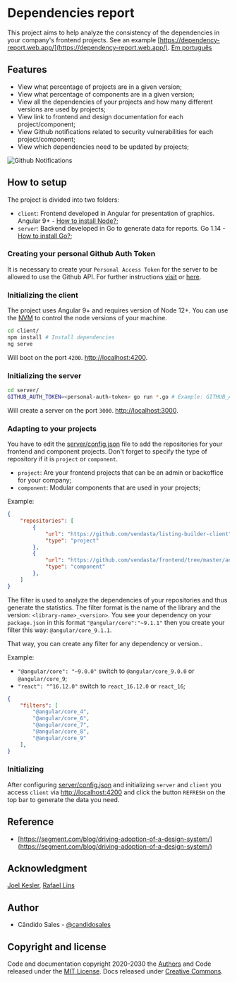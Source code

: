 # Dependencies report

This project aims to help analyze the consistency of the dependencies in your company's frontend projects. See an example [https://dependency-report.web.app/](https://dependency-report.web.app/). [Em português](./README_pt-BR.md)

## Features

- View what percentage of projects are in a given version;
- View what percentage of components are in a given version;
- View all the dependencies of your projects and how many different versions are used by projects;
- View link to frontend and design documentation for each project/component;
- View Github notifications related to security vulnerabilities for each project/component;
- View which dependencies need to be updated by projects;

![Github Notifications](https://media.giphy.com/media/kfFGCtQ8m1M8hF8qKN/giphy.gif)

## How to setup

The project is divided into two folders:

- `client`: Frontend developed in Angular for presentation of graphics. Angular 9+ - [How to install Node?](https://nodejs.org/en/download/package-manager/);
- `server`: Backend developed in Go to generate data for reports. Go 1.14 - [How to install Go?](https://golang.org/doc/install);

### Creating your personal Github Auth Token

It is necessary to create your `Personal Access Token` for the server to be allowed to use the Github API. For further instructions [visit](https://docs.cachethq.io/docs/github-oauth-token) or [here](https://github.com/settings/tokens).

### Initializing the client

The project uses Angular 9+ and requires version of Node 12+. You can use the [NVM](https://github.com/nvm-sh/nvm) to control the node versions of your machine.

```bash
cd client/
npm install # Install dependencies
ng serve
```

Will boot on the port `4200`. [http://localhost:4200](http://localhost:4200).

### Initializing the server

```bash
cd server/
GITHUB_AUTH_TOKEN=<personal-auth-token> go run *.go # Example: GITHUB_AUTH_TOKEN=12321wqdd12e12321dse go run *.go
```

Will create a server on the port `3000`. [http://localhost:3000](http://localhost:3000).

### Adapting to your projects

You have to edit the [server/config.json](./server/config.json) file to add the repositories for your frontend and component projects. Don't forget to specify the type of repository if it is `project` or `component`.

- `project`: Are your frontend projects that can be an admin or backoffice for your company;
- `component`: Modular components that are used in your projects;

Example:

```json
{
    "repositories": [
        {
            "url": "https://github.com/vendasta/listing-builder-client",
            "type": "project"
        },
        {
            "url": "https://github.com/vendasta/frontend/tree/master/angular/projects/business-categories",
            "type": "component"
        },
    ]
}
```

The filter is used to analyze the dependencies of your repositories and thus generate the statistics. The filter format is the name of the library and the version: `<library-name>_<version>`. You see your dependency on your `package.json` in this format `"@angular/core":"~9.1.1"` then you create your filter this way: `@angular/core_9.1.1`.

That way, you can create any filter for any dependency or version..

Example:

- `"@angular/core": "~9.0.0"` switch to `@angular/core_9.0.0` or `@angular/core_9`;
- `"react": "^16.12.0"` switch to `react_16.12.0` or `react_16`;

```json
{
    "filters": [
        "@angular/core_4",
        "@angular/core_6",
        "@angular/core_7",
        "@angular/core_8",
        "@angular/core_9"
    ],
}
```

### Initializing

After configuring [server/config.json](./server/config.json) and initializing `server` and `client` you access `client` via [http://localhost:4200](http://localhost:4200) and click the button `REFRESH` on the top bar to generate the data you need.

## Reference

- [https://segment.com/blog/driving-adoption-of-a-design-system/](https://segment.com/blog/driving-adoption-of-a-design-system/)

## Acknowledgment

[Joel Kesler](https://github.com/joelkesler), [Rafael Lins](https://github.com/g0dkar)

## Author

- Cândido Sales - [@candidosales](https://twitter.com/candidosales)

## Copyright and license

Code and documentation copyright 2020-2030 the [Authors](https://github.com/candidosales/dependency-report/graphs/contributors) and Code released under the [MIT License](https://github.com/candidosales/dependency-report/blob/master/LICENSE). Docs released under [Creative Commons](https://creativecommons.org/licenses/by/3.0/).